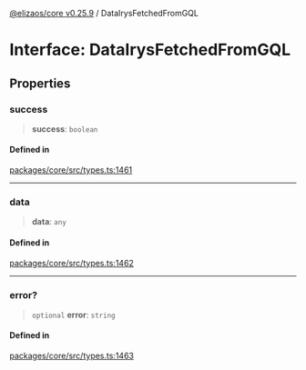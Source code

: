 [@elizaos/core v0.25.9](../index.md) / DataIrysFetchedFromGQL

# Interface: DataIrysFetchedFromGQL

## Properties

### success

> **success**: `boolean`

#### Defined in

[packages/core/src/types.ts:1461](https://github.com/elizaOS/eliza/blob/main/packages/core/src/types.ts#L1461)

***

### data

> **data**: `any`

#### Defined in

[packages/core/src/types.ts:1462](https://github.com/elizaOS/eliza/blob/main/packages/core/src/types.ts#L1462)

***

### error?

> `optional` **error**: `string`

#### Defined in

[packages/core/src/types.ts:1463](https://github.com/elizaOS/eliza/blob/main/packages/core/src/types.ts#L1463)
